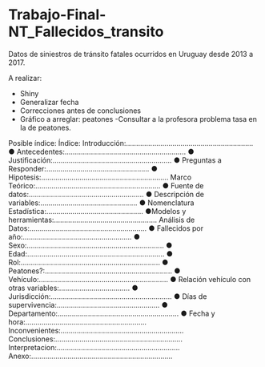 # Trabajo-Final-NT_Fallecidos_transito
Datos de siniestros de tránsito fatales ocurridos en Uruguay desde 2013 a 2017.



A realizar:


- Shiny
- Generalizar fecha
- Correcciones antes de conclusiones
- Gráfico a arreglar: peatones 
-Consultar a la profesora problema tasa en la de peatones.

Posible índice:
 Índice:
Introducción:...............................................................
 ● Antecedentes:............................................................
 ● Justificación:...........................................................
 ● Preguntas a Responder:...................................................
 ● Hipotesis:............................................................... 
Marco Teórico:..............................................................
 ● Fuente de datos:.........................................................
 ● Descripción de variables:................................................
 ● Nomenclatura Estadística:................................................
 ●Modelos y herramientas:...................................................
Análisis de Datos:..........................................................
 ● Fallecidos por año:......................................................
 ● Sexo:.................................................................... 
 ● Edad:....................................................................
 ● Rol:.....................................................................
 ● Peatones?:............................................................... 
 ● Vehículo:................................................................
 ● Relación vehículo con otras variables:...................................
 ● Jurisdicción:............................................................
 ● Días de supervivencia:...................................................
 ● Departamento:............................................................
 ● Fecha y hora:............................................................ 
Inconvenientes:.............................................................
Conclusiones:...............................................................
Interpretacion:.............................................................
Anexo:......................................................................
